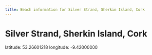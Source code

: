 ```yaml
---
title: Beach information for Silver Strand, Sherkin Island, Cork
---
```

# Silver Strand, Sherkin Island, Cork 

<div class="location-info">latitude: 53.26601218 longitude: -9.42000000</div>
<div></div>
